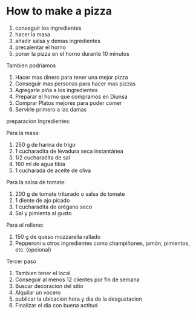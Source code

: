 # How to make a pizza

1. conseguir los ingredientes
2. hacer la masa
3. añadir salsa y demas ingredientes
4. precalentar el horno
5. poner la pizza en el horno durante 10 minutos



Tambien podriamos
1. Hacer mas dinero para tener una mejor pizza
2. Conseguir mas personas para hacer mas pizzas
3. Agregarle piña a los ingredientes
4. Preparar el horno que compramos en Diunsa
5. Comprar Platos mejores para poder comer
6. Servirle primero a las damas 

preparacion
Ingredientes:

Para la masa:

1. 250 g de harina de trigo
2. 1 cucharadita de levadura seca instantánea
3. 1/2 cucharadita de sal
4. 160 ml de agua tibia
5. 1 cucharada de aceite de oliva

Para la salsa de tomate:

1. 200 g de tomate triturado o salsa de tomate
2. 1 diente de ajo picado
3. 1 cucharadita de orégano seco
4. Sal y pimienta al gusto

Para el relleno:

1. 150 g de queso mozzarella rallado
2. Pepperoni u otros ingredientes como champiñones, jamón, pimientos, etc. (opcional)



Tercer paso 
1. Tambien tener el local        
2. Conseguir al menos 12 clientes por fin de semana
3. Buscar decoracion del sitio
4. Alquilar un vocero 
5. publicar la ubicacion hora y dia de la desgustacion
6. Finalizar el dia con buena actitud

